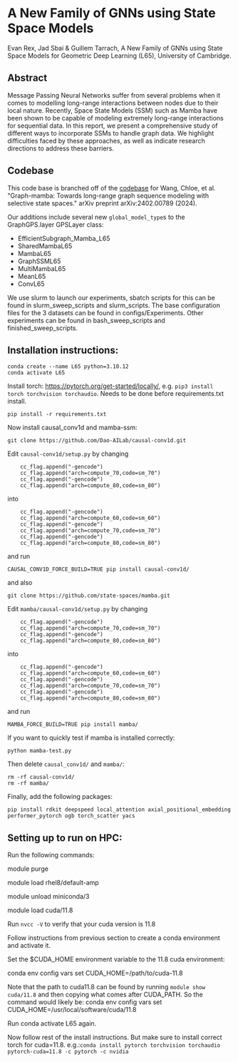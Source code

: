 # A New Family of GNNs using State Space Models

Evan Rex, Jad Sbai & Guillem Tarrach, A New Family of GNNs using State Space Models for Geometric Deep
Learning (L65), University of Cambridge.

## Abstract
Message Passing Neural Networks suffer from several problems when it comes
to modelling long-range interactions between nodes due to their local nature.
Recently, Space State Models (SSM) such as Mamba have been shown to be
capable of modeling extremely long-range interactions for sequential data. In this
report, we present a comprehensive study of different ways to incorporate SSMs to
handle graph data. We highlight difficulties faced by these approaches, as well as
indicate research directions to address these barriers.

## Codebase

This code base is branched off of the [codebase](https://github.com/bowang-lab/Graph-Mamba) for Wang, Chloe, et al. "Graph-mamba: Towards long-range graph sequence modeling with selective state spaces." arXiv preprint arXiv:2402.00789 (2024). 

Our additions include several new `global_model_type`s to the GraphGPS.layer GPSLayer class: 
- EfficientSubgraph_Mamba_L65
- SharedMambaL65
- MambaL65
- GraphSSML65
- MultiMambaL65
- MeanL65
- ConvL65

We use slurm to launch our experiments, sbatch scripts for this can be found in slurm_sweep_scripts and slurm_scripts. The base configuration files for the 3 datasets can be found in configs/Experiments. Other experiments can be found in bash_sweep_scripts and finished_sweep_scripts.

## Installation instructions:

```
conda create --name L65 python=3.10.12
conda activate L65
```
Install torch: https://pytorch.org/get-started/locally/, e.g. `pip3 install torch torchvision torchaudio`.
Needs to be done before requirements.txt install.

```
pip install -r requirements.txt
```
Now install causal_conv1d and mamba-ssm:
```
git clone https://github.com/Dao-AILab/causal-conv1d.git
```
Edit `causal-conv1d/setup.py` by changing
```
    cc_flag.append("-gencode")
    cc_flag.append("arch=compute_70,code=sm_70")
    cc_flag.append("-gencode")
    cc_flag.append("arch=compute_80,code=sm_80")
```
into
```
    cc_flag.append("-gencode")
    cc_flag.append("arch=compute_60,code=sm_60")
    cc_flag.append("-gencode")
    cc_flag.append("arch=compute_70,code=sm_70")
    cc_flag.append("-gencode")
    cc_flag.append("arch=compute_80,code=sm_80")
```
and run
```
CAUSAL_CONV1D_FORCE_BUILD=TRUE pip install causal-conv1d/
```
and also
```
git clone https://github.com/state-spaces/mamba.git
```
Edit `mamba/causal-conv1d/setup.py` by changing
```
    cc_flag.append("-gencode")
    cc_flag.append("arch=compute_70,code=sm_70")
    cc_flag.append("-gencode")
    cc_flag.append("arch=compute_80,code=sm_80")
```
into
```
    cc_flag.append("-gencode")
    cc_flag.append("arch=compute_60,code=sm_60")
    cc_flag.append("-gencode")
    cc_flag.append("arch=compute_70,code=sm_70")
    cc_flag.append("-gencode")
    cc_flag.append("arch=compute_80,code=sm_80")
```
and run
```
MAMBA_FORCE_BUILD=TRUE pip install mamba/
```

If you want to quickly test if mamba is installed correctly:
```
python mamba-test.py
```
Then delete `causal_conv1d/` and `mamba/`:
```
rm -rf causal-conv1d/
rm -rf mamba/
```

Finally, add the following packages:
```
pip install rdkit deepspeed local_attention axial_positional_embedding performer_pytorch ogb torch_scatter yacs
```

## Setting up to run on HPC:
Run the following commands:

module purge

module load rhel8/default-amp

module unload miniconda/3

module load cuda/11.8

Run `nvcc -V` to verify that your cuda version is 11.8

Follow instructions from previous section to create a conda environment and activate it. 

Set the $CUDA_HOME environment variable to the 11.8 cuda environment:

conda env config vars set CUDA_HOME=/path/to/cuda-11.8

Note that the path to cuda11.8 can be found by running `module show cuda/11.8` and then copying what comes after CUDA_PATH. So the command would likely be:
conda env config vars set CUDA_HOME=/usr/local/software/cuda/11.8

Run conda activate L65 again.

Now follow rest of the install instructions. But make sure to install correct torch for cuda=11.8. e.g.:`conda install pytorch torchvision torchaudio pytorch-cuda=11.8 -c pytorch -c nvidia`
